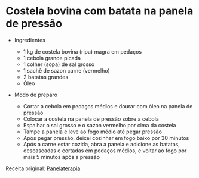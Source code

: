# Costela bovina com batata na panela de pressão

- Ingredientes
    - 1 kg de costela bovina (ripa) magra em pedaços
    - 1 cebola grande picada
    - 1 colher (sopa) de sal grosso
    - 1 sachê de sazon carne (vermelho)
    - 2 batatas grandes
    - Óleo

- Modo de preparo
    - Cortar a cebola em pedaços médios e dourar com óleo na panela de pressão
    - Colocar a costela na panela de pressão sobre a cebola
    - Espalhar o sal grosso e o sazon vermelho por cima da costela
    - Tampe a panela e leve ao fogo médio até pegar pressão
    - Após pegar pressão, deixei cozinhar em fogo baixo por 30 minutos
    - Após a carne estar cozida, abra a panela e adicione as batatas, descascadas e cortadas em pedaços médios, e voltar ao fogo por mais 5 minutos após a pressão

Receita original: [Panelaterapia](https://panelaterapia.com/2018/05/costela-bovina-facil-na-pressao.html)
